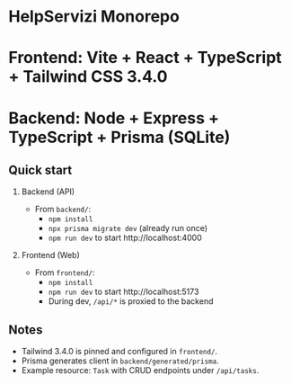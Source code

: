 # HelpServizi Monorepo

# Frontend: Vite + React + TypeScript + Tailwind CSS 3.4.0
# Backend: Node + Express + TypeScript + Prisma (SQLite)

## Quick start

1. Backend (API)
   - From `backend/`:
     - `npm install`
     - `npx prisma migrate dev` (already run once)
     - `npm run dev` to start http://localhost:4000

2. Frontend (Web)
   - From `frontend/`:
     - `npm install`
     - `npm run dev` to start http://localhost:5173
     - During dev, `/api/*` is proxied to the backend

## Notes
 - Tailwind 3.4.0 is pinned and configured in `frontend/`.
 - Prisma generates client in `backend/generated/prisma`.
 - Example resource: `Task` with CRUD endpoints under `/api/tasks`.